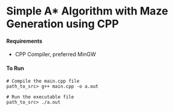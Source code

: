 # Simple A\* Algorithm with Maze Generation using CPP

#### Requirements

- CPP Compiler, preferred MinGW

#### To Run

```
# Compile the main.cpp file
path_to_src> g++ main.cpp -o a.out

# Run the executable file
path_to_src> ./a.out
```
